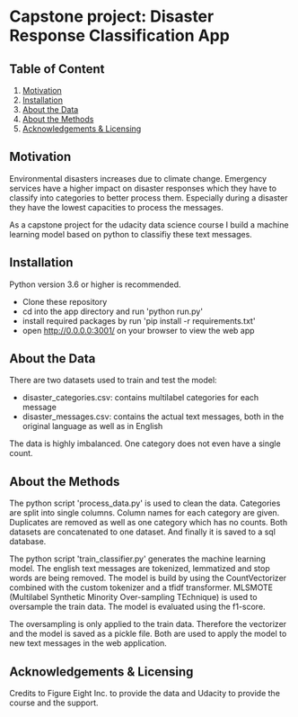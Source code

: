 # Capstone project: Disaster Response Classification App
## Table of Content
1. [Motivation](#motivation)
2. [Installation](#installation)
3. [About the Data](#about-the-data)
4. [About the Methods](#about-the-methods)
5. [Acknowledgements & Licensing](#acknowledgements--licensing)

## Motivation <a name="motivation"/>
Environmental disasters increases due to climate change. Emergency services have a higher impact on disaster responses which they have to classify into categories 
to better process them. Especially during a disaster they have the lowest capacities to process the messages.

As a capstone project for the udacity data science course I build a machine learning model based on python to classifiy these text messages.

## Installation <a name="installation"/>
Python version 3.6 or higher is recommended.

- Clone these repository
- cd into the app directory and run 'python run.py'
- install required packages by run 'pip install -r requirements.txt'
- open http://0.0.0.0:3001/ on your browser to view the web app

## About the Data <a name="about-the-data"/>
There are two datasets used to train and test the model:
- disaster_categories.csv: contains multilabel categories for each message
- disaster_messages.csv: contains the actual text messages, both in the original language as well as in English

The data is highly imbalanced. One category does not even have a single count.

## About the Methods <a name="about-the-methods"/>
The python script 'process_data.py' is used to clean the data.
Categories are split into single columns. Column names for each category are given. Duplicates are removed as well as one category which has no counts. 
Both datasets are concatenated to one dataset. And finally it is saved to a sql database.

The python script 'train_classifier.py' generates the machine learning model.
The english text messages are tokenized, lemmatized and stop words are being removed. The model is build by using the CountVectorizer combined with the custom 
tokenizer and a tfidf transformer. MLSMOTE (Multilabel Synthetic Minority Over-sampling TEchnique) is used to oversample the train data. The model is evaluated 
using the f1-score.

The oversampling is only applied to the train data. Therefore the vectorizer and the model is saved as a pickle file. Both are used to apply the model to new text 
messages in the web application.

## Acknowledgements & Licensing <a name="acknowledgements--licensing"/>
Credits to Figure Eight Inc. to provide the data and Udacity to provide the course and the support.
